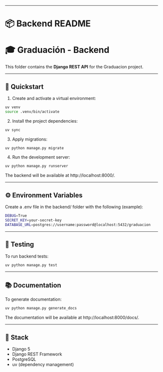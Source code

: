 
---

# 📦 Backend README

# 🎓 Graduación - Backend

This folder contains the **Django REST API** for the Graduacion project.

---

## 🚀 Quickstart

1. Create and activate a virtual environment:

```bash
uv venv
source .venv/bin/activate
```

2. Install the project dependencies:

```bash
uv sync
```
3. Apply migrations:

```bash
uv python manage.py migrate
```

4. Run the development server:

```bash
uv python manage.py runserver
```

The backend will be available at http://localhost:8000/.

---

## ⚙️ Environment Variables

Create a .env file in the backend/ folder with the following (example):

```bash
DEBUG=True
SECRET_KEY=your-secret-key
DATABASE_URL=postgres://username:password@localhost:5432/graduacion
```

---

## 🧪 Testing

To run backend tests:

```bash
uv python manage.py test
```

---

## 📚 Documentation

To generate documentation:

```bash
uv python manage.py generate_docs
```

The documentation will be available at http://localhost:8000/docs/.

---

## 🧱 Stack

- Django 5
- Django REST Framework
- PostgreSQL
- uv (dependency management)

